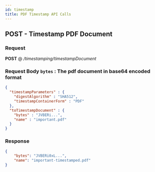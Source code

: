 ```yaml
---
id: timestamp
title: PDF Timestamp API Calls
---
```



## POST - Timestamp PDF Document

### Request

<b>POST</b> @ <i>/timestamping/timestampDocument</i>

### Request Body `bytes` : The pdf document in base64 encoded format
```json
{
  "timestampParameters" : {
    "digestAlgorithm" : "SHA512",
    "timestampContainerForm" : "PDF"
  },
  "toTimestampDocument" : {
    "bytes" : "JVBERi...",
    "name" : "important.pdf"
  }
}
```

### Response

```json
{
    "bytes": "JVBERi0xL...",
    "name": "important-timestamped.pdf"
}
```

